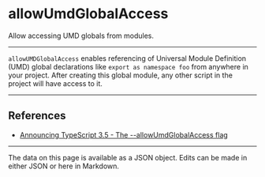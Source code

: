 <!-- Important! Do not modify comment blocks. They are necessary for the transformer to work properly -->

<!-- title -->
# allowUmdGlobalAccess

<!-- shortDescription -->
Allow accessing UMD globals from modules.

---

<!-- extendedDescription -->
`allowUMDGlobalAccess` enables referencing of Universal Module Definition (UMD) global declarations like `export as namespace foo` from anywhere in your project. After creating this global module, any other script in the project will have access to it.

---

<!-- references -->
## References
- [Announcing TypeScript 3.5 - The --allowUmdGlobalAccess flag](https://devblogs.microsoft.com/typescript/announcing-typescript-3-5/#the---allowumdglobalaccess-flag)
---

<!-- footer -->
The data on this page is available as a JSON object. Edits can be made in either JSON or here in Markdown.
